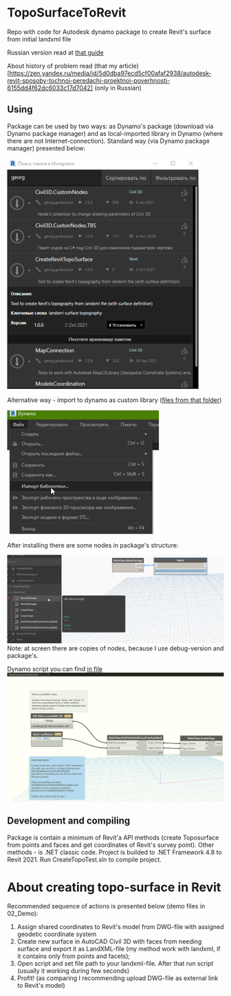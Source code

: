 # TopoSurfaceToRevit
Repo with code for Autodesk dynamo package to create Revit's surface from initial landxml file

Russian version  read at [that guide](ReadMe_Rus.md)

About history of problem read (that my article)[https://zen.yandex.ru/media/id/5d0dba97ecd5cf00afaf2938/autodesk-revit-sposoby-tochnoi-peredachi-proektnoi-poverhnosti-6155dd4f62dc6033c17d7042] (only in Russian)

## Using
Package can be used by two ways: as Dynamo's package (download via Dynamo package manager) and as local-imported library in Dynamo (where there are not Internet-connection). Standard way (via Dynamo package manager) presented below:

![](03_Doc/Screen1.png)

Alternative way - import to dynamo as custom library ([files from that folder](01_Code/bin/Debug))

![](03_Doc/Screen2.png)

After installing there are some nodes in package's structure:

![](03_Doc/Screen3.png)
Note: at screen there are copies of nodes, because I use debug-version and package's.

Dynamo script you can find [in file](CreateTopoFromLandXml.dyn)
![](03_Doc/Screen4.png)

## Development and compiling
Package is contain a minimum of Revit'a API methods (create Toposurface from points and faces and get coordinates of Revit's survey point). Other methods - is .NET classic code. Project is builded to .NET Framework 4.8 to Revit 2021. Run CreateTopoTest.sln to compile project.

# About creating topo-surface in Revit
Recommended sequence of actions is presented below (demo files in 02_Demo):
1. Assign shared coordinates to Revit's model from DWG-file with assigned geodetic coordinate system
2. Create new surface in AutoCAD Civil 3D with faces from needing surface and export it as LandXML-file (my method work with landxml, if it contains only from points and facets);
3. Open script and set file path to your landxml-file. After that run script (usually it working during few seconds)
4. Profit! (as comparing I recommending upload DWG-file as external link to Revit's model)
